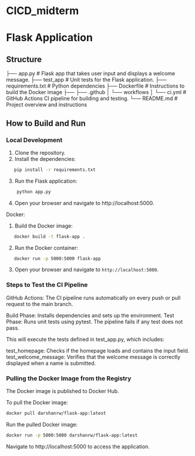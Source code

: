 # CICD_midterm

# Flask Application

## Structure

├── app.py                   # Flask app that takes user input and displays a welcome message.
├── test_app                 # Unit tests for the Flask application.
├── requirements.txt         # Python dependencies
├── Dockerfile               # Instructions to build the Docker image
├── 
├── .github
│   └── workflows
│       └── ci.yml           # GitHub Actions CI pipeline for building and testing.
└── README.md                # Project overview and instructions

## How to Build and Run

### Local Development
1. Clone the repository.
2. Install the dependencies:
```bash
   pip install -r requirements.txt
```
3. Run the Flask application:
```bash
    python app.py
```
4. Open your browser and navigate to http://localhost:5000.

Docker:

1. Build the Docker image:
```bash
   docker build -t flask-app .
```

2. Run the Docker container:
```bash
   docker run -p 5000:5000 flask-app
```

3. Open your browser and navigate to `http://localhost:5000`.

### Steps to Test the CI Pipeline
GitHub Actions:
The CI pipeline runs automatically on every push or pull request to the main branch.

Build Phase: Installs dependencies and sets up the environment.
Test Phase: Runs unit tests using pytest. The pipeline fails if any test does not pass.

This will execute the tests defined in test_app.py, which includes:

test_homepage: Checks if the homepage loads and contains the input field.
test_welcome_message: Verifies that the welcome message is correctly displayed when a name is submitted.

### Pulling the Docker Image from the Registry
The Docker image is published to Docker Hub.

To pull the Docker image:
```bash
docker pull darshanrw/flask-app:latest
```

Run the pulled Docker image:
```bash
docker run -p 5000:5000 darshanrw/flask-app:latest
```

Navigate to http://localhost:5000 to access the application.




